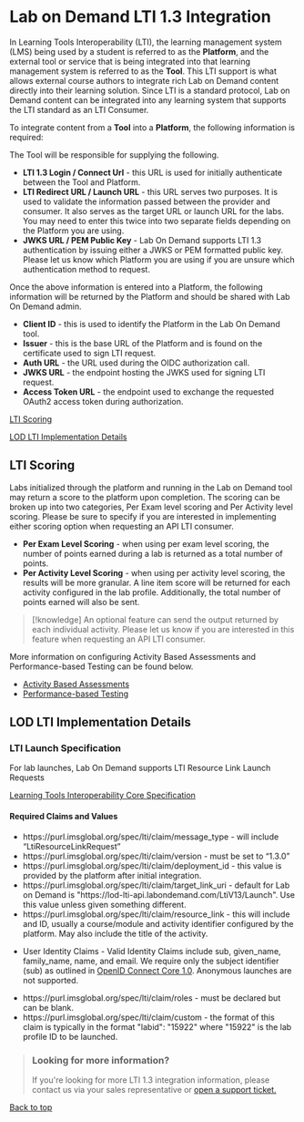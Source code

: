 # Lab on Demand LTI 1.3 Integration

In Learning Tools Interoperability (LTI), the learning management system (LMS) being used by a student is referred to as the **Platform**, and the external tool or service that is being integrated into that learning management system is referred to as the **Tool**. This LTI support is what allows external course authors to integrate rich Lab on Demand content directly into their learning solution. Since LTI is a standard protocol, Lab on Demand content can be integrated into any learning system that supports the LTI standard as an LTI Consumer.

To integrate content from a **Tool** into a **Platform**, the following information is required:

The Tool will be responsible for supplying the following.
- **LTI 1.3 Login / Connect Url** - this URL is used for initially authenticate between the Tool and Platform.
- **LTI Redirect URL / Launch URL** - this URL serves two purposes. It is used to validate the information passed between the provider and consumer. It also serves as the target URL or launch URL for the labs. You may need to enter this twice into two separate fields depending on the Platform you are using.
- **JWKS URL / PEM Public Key** - Lab On Demand supports LTI 1.3 authentication by issuing either a JWKS or PEM formatted public key. Please let us know which Platform you are using if you are unsure which authentication method to request.

Once the above information is entered into a Platform, the following information will be returned by the Platform and should be shared with Lab On Demand admin.

- **Client ID** - this is used to identify the Platform in the Lab On Demand tool.
- **Issuer** - this is the base URL of the Platform and is found on the certificate used to sign LTI request. 
- **Auth URL** - the URL used during the OIDC authorization call.
- **JWKS URL** - the endpoint hosting the JWKS used for signing LTI request.
- **Access Token URL** - the endpoint used to exchange the requested OAuth2 access token during authorization.

[LTI Scoring](#lti-1.3-scoring)

[LOD LTI Implementation Details](#lod-lti-implementation-details)

## LTI Scoring

Labs initialized through the platform and running in the Lab on Demand tool may return a score to the platform upon completion.
The scoring can be broken up into two categories, Per Exam level scoring and Per Activity level scoring. Please be sure to specify if you are interested in implementing either scoring option when requesting an API LTI consumer.

- **Per Exam Level Scoring** - when using per exam level scoring, the number of points earned during a lab is returned as a total number of points.
- **Per Activity Level Scoring** - when using per activity level scoring, the results will be more granular. A line item score will be returned for each activity configured in the lab profile. Additionally, the  total number of points earned will also be sent.

>[!knowledge] An optional feature can send the output returned by each individual activity. Please let us know if you are interested in this feature when requesting an API LTI consumer.

More information on configuring Activity Based Assessments and Performance-based Testing can be found below.

- [Activity Based Assessments ](activities.md)
- [Performance-based Testing](pbt/overview.md#pbt)


## LOD LTI Implementation Details

### LTI Launch Specification

For lab launches, Lab On Demand supports LTI Resource Link Launch Requests 

[Learning Tools Interoperability Core Specification](https://www.imsglobal.org/spec/lti/v1p3/#resource-link-launch-request-message)

#### Required Claims and Values

- <article> https://purl.imsglobal.org/spec/lti/claim/message_type - will include “LtiResourceLinkRequest”</article>

- <article>https://purl.imsglobal.org/spec/lti/claim/version - must be set to “1.3.0”</article>

- <article>https://purl.imsglobal.org/spec/lti/claim/deployment_id - this value is provided by the platform after initial integration.</article>

- <article>https://purl.imsglobal.org/spec/lti/claim/target_link_uri - default for Lab on Demand is "https://lod-lti-api.labondemand.com/LtiV13/Launch". Use this value unless given something different. </article>

- <article>https://purl.imsglobal.org/spec/lti/claim/resource_link - this will include and ID, usually a course/module and activity identifier configured by the platform. May also include the title of the activity. </article>

- User Identity Claims - Valid Identity Claims include sub, given_name, family_name, name, and email. We require only the subject identifier (sub) as outlined in [OpenID Connect Core 1.0](https://openid.net/specs/openid-connect-core-1_0.html#SubjectIDTypes). Anonymous launches are not supported.

-  <article>https://purl.imsglobal.org/spec/lti/claim/roles - must be declared but can be blank.</article>

- <article>https://purl.imsglobal.org/spec/lti/claim/custom - the format of this claim is typically in the format "labid": "15922" where "15922" is the lab profile ID to be launched.</article>

> ### Looking for more information?
>
> If you're looking for more LTI 1.3 integration information, please contact us via your sales representative or [open a support ticket.](https://www.learnondemandsystems.com/customer-support/)

[Back to top](#Lab-on-Demand-LTI-1.3-Integration)